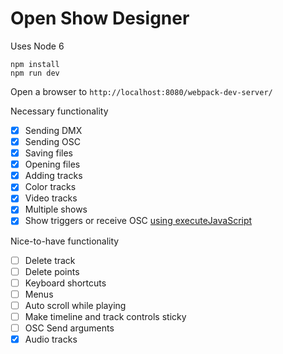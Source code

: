 # Open Show Designer

Uses Node 6

```
npm install
npm run dev
```

Open a browser to `http://localhost:8080/webpack-dev-server/`

Necessary functionality

- [x] Sending DMX
- [x] Sending OSC
- [x] Saving files
- [x] Opening files
- [x] Adding tracks
- [x] Color tracks
- [x] Video tracks
- [x] Multiple shows
- [x] Show triggers or receive OSC [using executeJavaScript](http://stackoverflow.com/questions/28920621/how-to-call-a-javascript-function-on-a-web-page-rendered-by-electron)

Nice-to-have functionality

- [ ] Delete track
- [ ] Delete points
- [ ] Keyboard shortcuts
- [ ] Menus
- [ ] Auto scroll while playing
- [ ] Make timeline and track controls sticky
- [ ] OSC Send arguments
- [x] Audio tracks